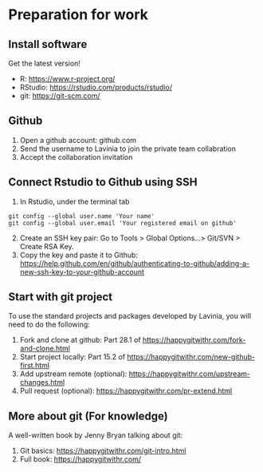 # Preparation for work

## Install software

Get the latest version!

- R: https://www.r-project.org/
- RStudio: https://rstudio.com/products/rstudio/
- git: https://git-scm.com/


## Github

1. Open a github account: github.com
2. Send the username to Lavinia to join the private team collabration
3. Accept the collaboration invitation


## Connect Rstudio to Github using SSH

1. In Rstudio, under the terminal tab
```git
git config --global user.name 'Your name'
git config --global user.email 'Your registered email on github'

```
2. Create an SSH key pair: Go to Tools > Global Options…> Git/SVN > Create RSA Key.
3. Copy the key and paste it to Github: https://help.github.com/en/github/authenticating-to-github/adding-a-new-ssh-key-to-your-github-account


## Start with git project
To use the standard projects and packages developed by Lavinia, you will need to do the following:
1. Fork and clone at github: Part 28.1 of https://happygitwithr.com/fork-and-clone.html
2. Start project locally: Part 15.2 of https://happygitwithr.com/new-github-first.html
3. Add upstream remote (optional): https://happygitwithr.com/upstream-changes.html
4. Pull request (optional): https://happygitwithr.com/pr-extend.html


## More about git (For knowledge)
A well-written book by Jenny Bryan talking about git:
1. Git basics: https://happygitwithr.com/git-intro.html 
2. Full book: https://happygitwithr.com/ 

